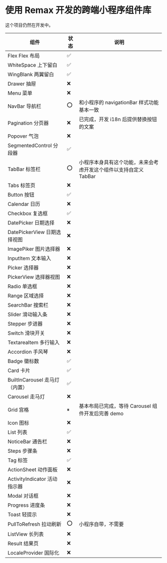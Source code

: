 # 使用 Remax 开发的跨端小程序组件库

这个项目仍然在开发中。

| 组件                           | 状态 | 说明                                                              |
| ------------------------------ | ---- | ----------------------------------------------------------------- |
| Flex Flex 布局                 | ✅   |                                                                   |
| WhiteSpace 上下留白            | ✅   |                                                                   |
| WingBlank 两翼留白             | ✅   |                                                                   |
| Drawer 抽屉                    | ❌   |                                                                   |
| Menu 菜单                      | ❌   |                                                                   |
| NavBar 导航栏                  | ⭕️  | 和小程序的 navigationBar 样式功能基本一致                         |
| Pagination 分页器              | ❌   | 已完成，开发 i18n 后提供替换按钮的文案                            |
| Popover 气泡                   | ❌   |                                                                   |
| SegmentedControl 分段器        | ✅   |                                                                   |
| TabBar 标签栏                  | ⭕️  | 小程序本身具有这个功能，未来会考虑开发这个组件以支持自定义 TabBar |
| Tabs 标签页                    | ❌   |                                                                   |
| Button 按钮                    | ✅   |                                                                   |
| Calendar 日历                  | ❌   |                                                                   |
| Checkbox 复选框                | ✅   |                                                                   |
| DatePicker 日期选择            | ❌   |                                                                   |
| DatePickerView 日期选择视图    | ❌   |                                                                   |
| ImagePiker 图片选择器          | ❌   |                                                                   |
| InputItem 文本输入             | ❌   |                                                                   |
| Picker 选择器                  | ❌   |                                                                   |
| PickerView 选择器视图          | ❌   |                                                                   |
| Radio 单选框                   | ❌   |                                                                   |
| Range 区域选择                 | ❌   |                                                                   |
| SearchBar 搜索栏               | ❌   |                                                                   |
| Slider 滑动输入条              | ❌   |                                                                   |
| Stepper 步进器                 | ❌   |                                                                   |
| Switch 滑块开关                | ❌   |                                                                   |
| TextareaItem 多行输入          | ❌   |                                                                   |
| Accordion 手风琴               | ❌   |                                                                   |
| Badge 徽标数                   | ✅   |                                                                   |
| Card 卡片                      | ✅   |                                                                   |
| BuiltInCarousel 走马灯（内置） | ✅   |                                                                   |
| Carousel 走马灯                | ❌   |                                                                   |
| Grid 宫格                      | ⏸    | 基本布局已完成，等待 Carousel 组件开发后完善 demo                 |
| Icon 图标                      | ❌   |                                                                   |
| List 列表                      | ✅   |                                                                   |
| NoticeBar 通告栏               | ❌   |                                                                   |
| Steps 步骤条                   | ❌   |                                                                   |
| Tag 标签                       | ✅   |                                                                   |
| ActionSheet 动作面板           | ❌   |                                                                   |
| ActivityIndicator 活动指示器   | ❌   |                                                                   |
| Modal 对话框                   | ❌   |                                                                   |
| Progress 进度条                | ❌   |                                                                   |
| Toast 轻提示                   | ❌   |                                                                   |
| PullToRefresh 拉动刷新         | ⭕️  | 小程序自带，不需要                                                |
| ListView 长列表                | ❌   |                                                                   |
| Result 结果页                  | ❌   |                                                                   |
| LocaleProvider 国际化          | ❌   |                                                                   |
